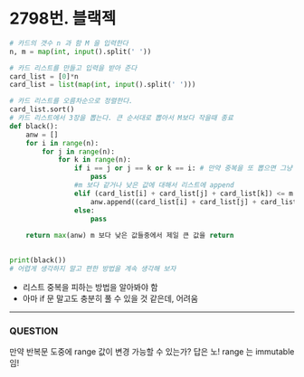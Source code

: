 # 2798번. 블랙젝

```python
# 카드의 갯수 n 과 함 M 을 입력한다
n, m = map(int, input().split(' '))

# 카드 리스트를 만들고 입력을 받아 준다
card_list = [0]*n
card_list = list(map(int, input().split(' ')))

# 카드 리스트를 오름차순으로 정렬한다.
card_list.sort()
# 카드 리스트에서 3장을 뽑는다. 큰 순서대로 뽑아서 M보다 작을때 종료
def black():
    anw = []
    for i in range(n):
        for j in range(n):
            for k in range(n):
                if i == j or j == k or k == i: # 만약 중복을 또 뽑으면 그냥 pass
                    pass
                #m 보다 같거나 낮은 값에 대해서 리스트에 append
                elif (card_list[i] + card_list[j] + card_list[k]) <= m:
                    anw.append((card_list[i] + card_list[j] + card_list[k])) # 중복되게 안 뽑도록 해야됨
                else:
                    pass
    
    return max(anw) m 보다 낮은 값들중에서 제일 큰 값을 return
        

print(black())
# 어렵게 생각하지 말고 편한 방법을 계속 생각해 보자
```

- 리스트 중복을 피하는 방법을 알아봐야 함
- 아마 if 문 말고도 충분히 풀 수 있을 것 같은데, 어려움

---

### QUESTION

만약 반복문 도중에 range 값이 변경 가능할 수 있는가? 답은 노! range 는 immutable 임!
